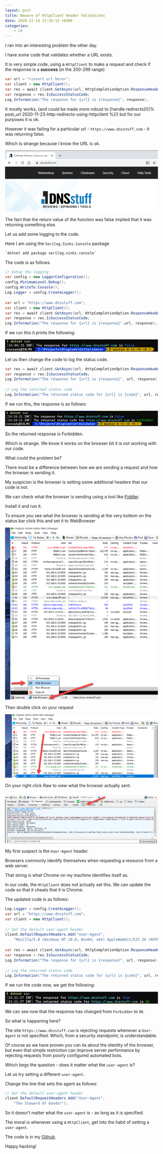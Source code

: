 ```yaml
---
layout: post
title: Beware of HttpClient Header Validations
date: 2020-12-14 13:35:13 +0300
categories:
    - C#
---
```

I ran into an interesting problem the other day.

I have some code that validates whether a URL exists.

It is very simple code, using a `HttpClient` to make a request and check if the response is a **success** (in the 200-299 range)

```csharp
var url = "<insert url here>";
var client = new HttpClient();
var res = await client.GetAsync(url, HttpCompletionOption.ResponseHeadersRead);
var response = res.IsSuccessStatusCode;
Log.Information("The response for {url} is {response}", response);
```

It mostly works, (and could be made more robust to [handle redirects](({% post_url 2020-11-23-http-redirects-using-httpclient %})) but for our purposes it is ok.

However it was failing for a particular url - `https://www.dnsstuff.com` - it was returning false.

Which is strange because I know the URL is ok.

![](../images/2020/12/DNSStuff.png)

The fact that the return value of the function was false implied that it was returning something else.

Let us add some logging to the code.

Here I am using the `Serilog.Sinks.Console` package

```bash
`dotnet add package serilog.sinks.console`
```

The code is as follows

```csharp
// Setup the logging
var config = new LoggerConfiguration();
config.MinimumLevel.Debug();
config.WriteTo.Console();
Log.Logger = config.CreateLogger();

var url = "https://www.dnsstuff.com";
var client = new HttpClient();
var res = await client.GetAsync(url, HttpCompletionOption.ResponseHeadersRead);
var response = res.IsSuccessStatusCode;
Log.Information("The response for {url} is {response}",url, response);
```

If we run this it prints the following:

![](../images/2020/12/Initial%20Response.png)

Let us then change the code to log the status code.

```csharp
var res = await client.GetAsync(url, HttpCompletionOption.ResponseHeadersRead);
var response = res.IsSuccessStatusCode;
Log.Information("The response for {url} is {response}", url, response);

// Log the returned status code
Log.Information("The returned status code for {url} is {code}", url, res.StatusCode);
```

If we run this, the response is as follows:

![](../images/2020/12/SecondResponse.png)

So the returned response is Forbidden.

Which is strange. We know it works on the browser bit it is not working with our code.

What could the problem be?

There must be a difference between how we are sending a request and how the browser is sending it.

My suspicion is the browser is setting some additional headers that our code is not.

We can check what the browser is sending using a tool like [Fiddler](https://www.telerik.com/fiddler).

Install it and run it.

To ensure you see what the browser is sending at the very bottom on the status bar click this and set it to WebBrowser

![](../images/2020/12/Fiddler.png)

Then double click on your request

![](../images/2020/12/ViewREquest.png)

On your right click Raw to view what the browser actually sent.

![](../images/2020/12/Traffic.png)

My first suspect is the `User-Agent` header.

Browsers commonly identify themselves when requesting a resource from a web server.

That string is what Chrome on my machine identifies itself as.

In our code, the `HttpClient` does not actually set this. We can update the code so that it cheats that it is Chrome.

The updated code is as follows:

```csharp
Log.Logger = config.CreateLogger();
var url = "https://www.dnsstuff.com";
var client = new HttpClient();

// Set the default user-agent header
client.DefaultRequestHeaders.Add("User-Agent",
    "Mozilla/5.0 (Windows NT 10.0; Win64; x64) AppleWebKit/537.36 (KHTML, like Gecko) Chrome/87.0.4280.88 Safari/537.36");

var res = await client.GetAsync(url, HttpCompletionOption.ResponseHeadersRead);
var response = res.IsSuccessStatusCode;
Log.Information("The response for {url} is {response}", url, response);

// Log the returned status code
Log.Information("The returned status code for {url} is {code}", url, res.StatusCode);
```

If we run the code now, we get the following:

![](../images/2020/12/FinalResponse.png)

We can see now that the response has changed from `Forbidden` to `OK`.

So what is happening here?

The site `https://www.dnsstuff.com` is rejecting requests whenever a `User-Agent` is not specified. Which, from a security standpoint, is understandable.

Of course as we have proven you can lie about the identity of the browser, but even that simple restriction can improve server performance by rejecting requests from poorly configured automated bots.

Which begs the question - does it matter what the `user-agent` is?

Let us try setting a different `user-agent`.

Change the line that sets the agent as follows:

```csharp
// Set the default user-agent header
client.DefaultRequestHeaders.Add("User-Agent",
    "The Steward Of Gondor");
```

So it doesn't matter what the `user-agent` is - as long as it is specified.

The moral is whenever using a `HttpClient`, get into the habit of setting a `user-agent`.

The code is in my [Github](https://github.com/conradakunga/BlogCode/tree/master/14%20Dec%202020%20-%20URL%20Validation).

Happy hacking!
